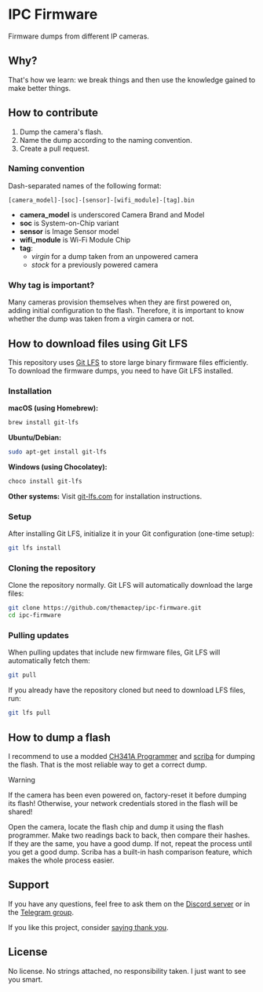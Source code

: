 # IPC Firmware

Firmware dumps from different IP cameras.

## Why?

That's how we learn: we break things and then use the knowledge gained to make better things.

## How to contribute

1. Dump the camera's flash.
2. Name the dump according to the naming convention.
3. Create a pull request.

### Naming convention

Dash-separated names of the following format:

```
[camera_model]-[soc]-[sensor]-[wifi_module]-[tag].bin
```

- **camera_model** is underscored Camera Brand and Model
- **soc** is System-on-Chip variant
- **sensor** is Image Sensor model
- **wifi_module** is Wi-Fi Module Chip
- **tag**:
  - _virgin_ for a dump taken from an unpowered camera
  - _stock_ for a previously powered camera

### Why tag is important?

Many cameras provision themselves when they are first powered on, adding initial configuration to the flash. Therefore, it is important to know whether the dump was taken from a virgin camera or not.

## How to download files using Git LFS

This repository uses [Git LFS](https://git-lfs.com/) to store large binary firmware files efficiently. To download the firmware dumps, you need to have Git LFS installed.

### Installation

**macOS (using Homebrew):**
```bash
brew install git-lfs
```

**Ubuntu/Debian:**
```bash
sudo apt-get install git-lfs
```

**Windows (using Chocolatey):**
```bash
choco install git-lfs
```

**Other systems:** Visit [git-lfs.com](https://git-lfs.com/) for installation instructions.

### Setup

After installing Git LFS, initialize it in your Git configuration (one-time setup):
```bash
git lfs install
```

### Cloning the repository

Clone the repository normally. Git LFS will automatically download the large files:
```bash
git clone https://github.com/themactep/ipc-firmware.git
cd ipc-firmware
```

### Pulling updates

When pulling updates that include new firmware files, Git LFS will automatically fetch them:
```bash
git pull
```

If you already have the repository cloned but need to download LFS files, run:
```bash
git lfs pull
```

## How to dump a flash

I recommend to use a modded [CH341A Programmer](https://github.com/themactep/thingino-firmware/wiki/CH341A-Programmer) and [scriba](https://github.com/themactep/scriba) for dumping the flash. That is the most reliable way to get a correct dump.

> [!WARNING]
> If the camera has been even powered on, factory-reset it before dumping its flash!
> Otherwise, your network credentials stored in the flash will be shared!

Open the camera, locate the flash chip and dump it using the flash programmer. Make two readings back to back, then compare their hashes. If they are the same, you have a good dump. If not, repeat the process until you get a good dump. Scriba has a built-in hash comparison feature, which makes the whole process easier.

## Support

If you have any questions, feel free to ask them on the [Discord server](https://discord.gg/bw8AVjS4ZZ) or in the [Telegram group](https://t.me/thingino).

If you like this project, consider [saying thank you](https://github.com/sponsors/themactep).

## License

No license.
No strings attached, no responsibility taken.
I just want to see you smart.

